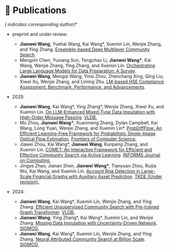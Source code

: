 # 📄 Publications

**(* indicates corresponding author)**

* preprint and under review:
  + **Jianwei Wang**, Yuehai Wang, Kai Wang\*, Xuemin Lin, Wenjie Zhang, and Ying Zhang. [Ensemble-based Deep Multilayer Community Search](https://arxiv.org/abs/2501.02194).
  + Mengshi Chen, Yuxiang Sun, Tengchao Li, **Jianwei Wang\***, Kai Wang, Wenjie Zhang, Ying Zhang, and Xuemin Lin. [Orchestrating Large Language Models for Data Preparation: A Survey](). 
  + **Jianwei Wang**, Mengqi Wang, Yinsi Zhou, Zhenchang Xing, Qing Liu, Xiwei Xu, Wenjie Zhang, and Liming Zhu. [LM-based HSE Compliance Assessment: Benchmark, Performance, and Advancements](https://arxiv.org/pdf/2505.22959). 

* 2025:
  + **Jianwei Wang**, Kai Wang\*, Ying Zhang\*, Wenjie Zhang, Xiwei Xu, and Xuemin Lin. [On LLM-Enhanced Mixed-Type Data Imputation with High-Order Message Passing](). <u> VLDB.</u>
  + Mo Zhou, **Jianwei Wang\***, Xuanmeng Zhang, Dylan Campbell, Kai Wang, Long Yuan, Wenjie Zhang, and Xuemin Lin\*. [ProbDiffFlow: An Efficient Learning-Free Framework for Probabilistic Single-Image Optical Flow Estimation](). <u>Frontiers of Computer Science.</u>
  + Jiawei Zhou, Kai Wang\*, **Jianwei Wang**, Kunpeng Zhang, and Xuemin Lin. [COMET: An Interactive Framework for Efficient and Effective Community Search via Active Learning](). <u>INFORMS Journal on Computing.</u>
  + Jingye Zhao, Jianan Shen, **Jianwei Wang\***, Tianyuan Zhou, Ruijia Wu, Kai Wang, and Xuemin Lin. [Account Risk Detection in Large-Scale Financial Graphs with Auxiliary Asset Prediction](). <u>TKDE (Under revision).</u>

* 2024:
  + **Jianwei Wang**, Kai Wang\*, Xuemin Lin, Wenjie Zhang, and Ying Zhang. [Efficient Unsupervised Community Search with Pre-trained Graph Transformer](https://www.vldb.org/pvldb/vol17/p2227-wang.pdf). <u>VLDB.</u>
  + **Jianwei Wang**, Ying Zhang\*, Kai Wang\*, Xuemin Lin, and Wenjie Zhang. [Missing Data Imputation with Uncertainty-Driven Network](https://dl.acm.org/doi/10.1145/3654920). <u>SIGMOD.</u>
  + **Jianwei Wang**, Kai Wang\*, Xuemin Lin, Wenjie Zhang, and Ying Zhang. [Neural Attributed Community Search at Billion Scale](https://arxiv.org/abs/2403.18874). <u>SIGMOD.</u>
